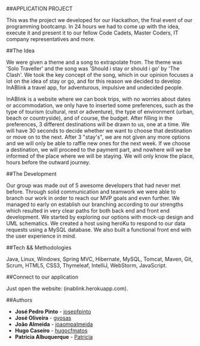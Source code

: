 ##APPLICATION PROJECT

This was the project we developed for our Hackathon, the final event of our programming bootcamp. In 24 hours we had to come up with the idea, execute it and present it to our fellow Code Cadets, Master Coders, IT company representatives and more.

##The Idea

We were given a theme and a song to extrapolate from. The theme was 'Solo Traveller' and the song was 'Should i stay or should i go' by 'The Clash'. We took the key concept of the song, which in our opinion focuses a lot on the idea of stay or go, and for this reason we decided to develop InABlink a travel app, for adventurous, impulsive and undecided people. 

InABlink is a website where we can book trips, with no worries about dates or accommodation, we only have to inserted some preferences, such as the type of tourism (cultural, rest or adventure), the type of environment (urban, beach or countryside), and of course, the budget. After filling in the preferences, 3 different destinations will be drawn to us, one at a time. We will have 30 seconds to decide whether we want to choose that destination or move on to the next. After 3 "stay's", we are not given any more options and we will only be able to raffle new ones for the next week. If we choose a destination, we will proceed to the payment part, and nowhere will we be informed of the place where we will be staying. We will only know the place, hours before the outward journey.

##The Development

Our group was made out of 5 awesome developers that had never met before. Through solid communication and teamwork we were able to branch our work in order to reach our MVP goals and even further. We managed to early on establish our branching according to our strengths which resulted in very clear paths for both back end and front end development. We started by exploring our options with mock-up design and UML schematics. We created a host using heroKu to respond to our data requests using a MySQL database. We also built a functional front end with the user experience in mind.

##Tech && Methodologies

Java, Linux, Windows, Spring MVC, Hibernate, MySQL, Tomcat, Maven, Git, Scrum, HTML5, CSS3, Thymeleaf, IntelliJ, WebStorm, JavaScript.

##Connect to our application

Just open the website: (inablink.herokuapp.com).

##Authors

* **José Pedro Pinto** - [josepfpinto](https://github.com/josepfpinto)
* **José Oliveira** - [gyosas](https://github.com/gyosas)
* **João Almeida** - [joaompalmeida](https://github.com/joaompalmeida)
* **Hugo Caseiro** - [hugocfmatos](https://github.com/hugocfmatos)
* **Patricia Albuquerque** - [Patricia]()


